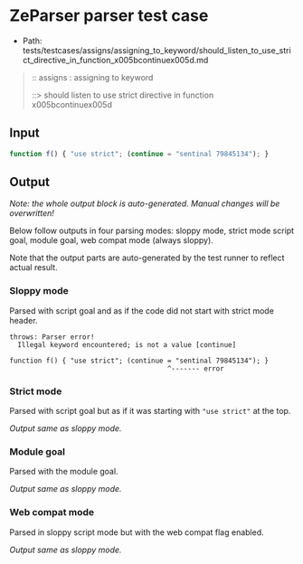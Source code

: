 # ZeParser parser test case

- Path: tests/testcases/assigns/assigning_to_keyword/should_listen_to_use_strict_directive_in_function_x005bcontinuex005d.md

> :: assigns : assigning to keyword
>
> ::> should listen to use strict directive in function x005bcontinuex005d

## Input

`````js
function f() { "use strict"; (continue = "sentinal 79845134"); }
`````

## Output

_Note: the whole output block is auto-generated. Manual changes will be overwritten!_

Below follow outputs in four parsing modes: sloppy mode, strict mode script goal, module goal, web compat mode (always sloppy).

Note that the output parts are auto-generated by the test runner to reflect actual result.

### Sloppy mode

Parsed with script goal and as if the code did not start with strict mode header.

`````
throws: Parser error!
  Illegal keyword encountered; is not a value [continue]

function f() { "use strict"; (continue = "sentinal 79845134"); }
                                       ^------- error
`````

### Strict mode

Parsed with script goal but as if it was starting with `"use strict"` at the top.

_Output same as sloppy mode._

### Module goal

Parsed with the module goal.

_Output same as sloppy mode._

### Web compat mode

Parsed in sloppy script mode but with the web compat flag enabled.

_Output same as sloppy mode._
